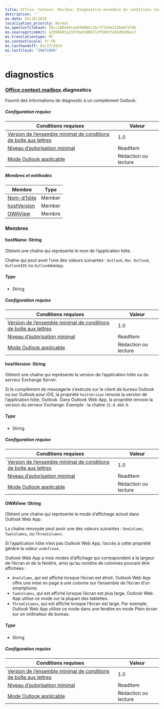 ```yaml
---
title: Office. Context. Mailbox. Diagnostics-ensemble de conditions requises
description: ''
ms.date: 03/19/2019
localization_priority: Normal
ms.openlocfilehash: 3bcc1004ddcee638965c15c7f320e2320a6faf06
ms.sourcegitcommit: a2950492a2337de3180b713f5693fe82dbdd6a17
ms.translationtype: MT
ms.contentlocale: fr-FR
ms.lasthandoff: 03/27/2019
ms.locfileid: "30871898"
---
```

# <a name="diagnostics"></a>diagnostics

### <a name="officeofficemdcontextofficecontextmdmailboxofficecontextmailboxmddiagnostics"></a>[Office](Office.md)[.context](Office.context.md)[.mailbox](Office.context.mailbox.md).diagnostics

Fournit des informations de diagnostic à un complément Outlook.

##### <a name="requirements"></a>Configuration requise

|Conditions requises| Valeur|
|---|---|
|[Version de l’ensemble minimal de conditions de boîte aux lettres](/office/dev/add-ins/reference/requirement-sets/outlook-api-requirement-sets)| 1.0|
|[Niveau d’autorisation minimal](/outlook/add-ins/understanding-outlook-add-in-permissions)| ReadItem|
|[Mode Outlook applicable](/outlook/add-ins/#extension-points)| Rédaction ou lecture|

##### <a name="members-and-methods"></a>Membres et méthodes

| Membre | Type |
|--------|------|
| [Nom-d'hôte](#hostname-string) | Member |
| [hostVersion](#hostversion-string) | Member |
| [OWAView](#owaview-string) | Membre |

### <a name="members"></a>Membres

####  <a name="hostname-string"></a>hostName :String

Obtient une chaîne qui représente le nom de l’application hôte.

Chaîne qui peut avoir l’une des valeurs suivantes : `Outlook`, `Mac Outlook`, `OutlookIOS` ou `OutlookWebApp`.

##### <a name="type"></a>Type

*   String

##### <a name="requirements"></a>Configuration requise

|Conditions requises| Valeur|
|---|---|
|[Version de l’ensemble minimal de conditions de boîte aux lettres](/office/dev/add-ins/reference/requirement-sets/outlook-api-requirement-sets)| 1.0|
|[Niveau d’autorisation minimal](/outlook/add-ins/understanding-outlook-add-in-permissions)| ReadItem|
|[Mode Outlook applicable](/outlook/add-ins/#extension-points)| Rédaction ou lecture|

####  <a name="hostversion-string"></a>hostVersion :String

Obtient une chaîne qui représente la version de l’application hôte ou du serveur Exchange Server.

Si le complément de messagerie s’exécute sur le client de bureau Outlook ou sur Outlook pour iOS, la propriété `hostVersion` renvoie la version de l’application hôte, Outlook. Dans Outlook Web App, la propriété renvoie la version du serveur Exchange. Exemple : la chaîne `15.0.468.0`.

##### <a name="type"></a>Type

*   String

##### <a name="requirements"></a>Configuration requise

|Conditions requises| Valeur|
|---|---|
|[Version de l’ensemble minimal de conditions de boîte aux lettres](/office/dev/add-ins/reference/requirement-sets/outlook-api-requirement-sets)| 1.0|
|[Niveau d’autorisation minimal](/outlook/add-ins/understanding-outlook-add-in-permissions)| ReadItem|
|[Mode Outlook applicable](/outlook/add-ins/#extension-points)| Rédaction ou lecture|

####  <a name="owaview-string"></a>OWAView :String

Obtient une chaîne qui représente le mode d’affichage actuel dans Outlook Web App.

La chaîne renvoyée peut avoir une des valeurs suivantes : `OneColumn`, `TwoColumns`, ou `ThreeColumns`.

Si l’application hôte n’est pas Outlook Web App, l’accès à cette propriété génère la valeur `undefined`.

Outlook Web App a trois modes d’affichage qui correspondent à la largeur de l’écran et de la fenêtre, ainsi qu’au nombre de colonnes pouvant être affichées :

*   `OneColumn`, qui est affiché lorsque l’écran est étroit. Outlook Web App offre une mise en page à une colonne sur l’ensemble de l’écran d’un smartphone.
*   `TwoColumns`, qui est affiché lorsque l’écran est plus large. Outlook Web App utilise ce mode sur la plupart des tablettes.
*   `ThreeColumns`, qui est affiché lorsque l’écran est large. Par exemple, Outlook Web App utilise ce mode dans une fenêtre en mode Plein écran sur un ordinateur de bureau.

##### <a name="type"></a>Type

*   String

##### <a name="requirements"></a>Configuration requise

|Conditions requises| Valeur|
|---|---|
|[Version de l’ensemble minimal de conditions de boîte aux lettres](/office/dev/add-ins/reference/requirement-sets/outlook-api-requirement-sets)| 1.0|
|[Niveau d’autorisation minimal](/outlook/add-ins/understanding-outlook-add-in-permissions)| ReadItem|
|[Mode Outlook applicable](/outlook/add-ins/#extension-points)| Rédaction ou lecture|
